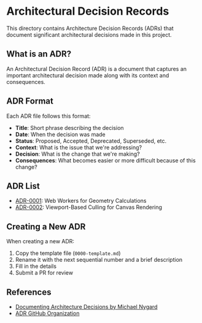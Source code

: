 
# Architectural Decision Records

This directory contains Architecture Decision Records (ADRs) that document significant architectural decisions made in this project.

## What is an ADR?

An Architectural Decision Record (ADR) is a document that captures an important architectural decision made along with its context and consequences.

## ADR Format

Each ADR file follows this format:

- **Title**: Short phrase describing the decision
- **Date**: When the decision was made
- **Status**: Proposed, Accepted, Deprecated, Superseded, etc.
- **Context**: What is the issue that we're addressing?
- **Decision**: What is the change that we're making?
- **Consequences**: What becomes easier or more difficult because of this change?

## ADR List

- [ADR-0001](0001-web-workers-for-geometry.md): Web Workers for Geometry Calculations
- [ADR-0002](0002-viewport-culling.md): Viewport-Based Culling for Canvas Rendering

## Creating a New ADR

When creating a new ADR:

1. Copy the template file (`0000-template.md`)
2. Rename it with the next sequential number and a brief description
3. Fill in the details
4. Submit a PR for review

## References

- [Documenting Architecture Decisions by Michael Nygard](https://cognitect.com/blog/2011/11/15/documenting-architecture-decisions)
- [ADR GitHub Organization](https://adr.github.io/)
